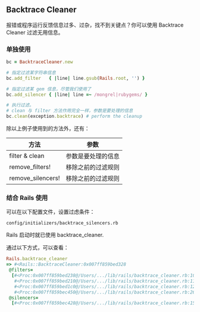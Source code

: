 ## Backtrace Cleaner

报错或程序运行反馈信息过多、过杂，找不到关键点？你可以使用 Backtrace Cleaner 过滤无用信息。

### 单独使用

```ruby
bc = BacktraceCleaner.new

# 指定过滤某字符串信息
bc.add_filter   { |line| line.gsub(Rails.root, '') }

# 指定过滤某 gem 信息，尽管我们使用了
bc.add_silencer { |line| line =~ /mongrel|rubygems/ }

# 执行过滤。
# clean 与 filter 方法作用完全一样，参数是要处理的信息
bc.clean(exception.backtrace) # perform the cleanup
```

除以上例子使用到的方法外，还有：

| 方法 | 参数 |
|--|--|
| filter & clean | 参数是要处理的信息 |
| remove_filters! | 移除之前的过滤规则 |
| remove_silencers! | 移除之前的过滤规则 | 

### 结合 Rails 使用

可以在以下配置文件，设置过虑条件：

```
config/initializers/backtrace_silencers.rb
```

Rails 启动时就已使用 backtrace_cleaner.

通过以下方式，可以查看：

```ruby
Rails.backtrace_cleaner
=> #<Rails::BacktraceCleaner:0x007ff859bed328
 @filters=
  [#<Proc:0x007ff859bed238@/Users/.../lib/rails/backtrace_cleaner.rb:10>,
   #<Proc:0x007ff859bed210@/Users/.../lib/rails/backtrace_cleaner.rb:11>,
   #<Proc:0x007ff859bed1c0@/Users/.../lib/rails/backtrace_cleaner.rb:12>,
   #<Proc:0x007ff859bec450@/Users/.../lib/rails/backtrace_cleaner.rb:26>],
 @silencers=
  [#<Proc:0x007ff859bec428@/Users/.../lib/rails/backtrace_cleaner.rb:15>]>
```

